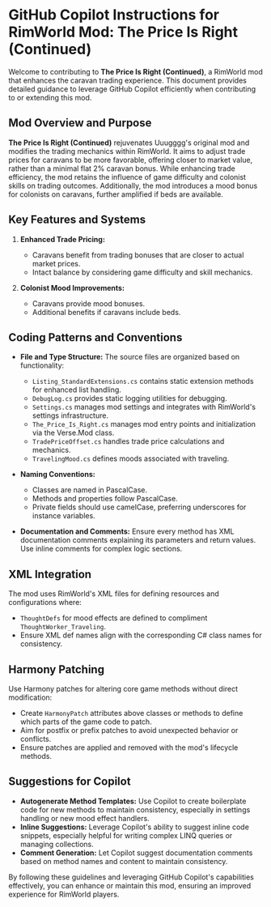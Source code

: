# GitHub Copilot Instructions for RimWorld Mod: The Price Is Right (Continued)

Welcome to contributing to **The Price Is Right (Continued)**, a RimWorld mod that enhances the caravan trading experience. This document provides detailed guidance to leverage GitHub Copilot efficiently when contributing to or extending this mod.

## Mod Overview and Purpose

**The Price Is Right (Continued)** rejuvenates Uuugggg's original mod and modifies the trading mechanics within RimWorld. It aims to adjust trade prices for caravans to be more favorable, offering closer to market value, rather than a minimal flat 2% caravan bonus. While enhancing trade efficiency, the mod retains the influence of game difficulty and colonist skills on trading outcomes. Additionally, the mod introduces a mood bonus for colonists on caravans, further amplified if beds are available.

## Key Features and Systems

1. **Enhanced Trade Pricing:** 
   - Caravans benefit from trading bonuses that are closer to actual market prices.
   - Intact balance by considering game difficulty and skill mechanics.

2. **Colonist Mood Improvements:**
   - Caravans provide mood bonuses.
   - Additional benefits if caravans include beds.

## Coding Patterns and Conventions

- **File and Type Structure:** The source files are organized based on functionality:
  - `Listing_StandardExtensions.cs` contains static extension methods for enhanced list handling.
  - `DebugLog.cs` provides static logging utilities for debugging.
  - `Settings.cs` manages mod settings and integrates with RimWorld's settings infrastructure.
  - `The_Price_Is_Right.cs` manages mod entry points and initialization via the Verse.Mod class.
  - `TradePriceOffset.cs` handles trade price calculations and mechanics.
  - `TravelingMood.cs` defines moods associated with traveling.

- **Naming Conventions:**
  - Classes are named in PascalCase.
  - Methods and properties follow PascalCase.
  - Private fields should use camelCase, preferring underscores for instance variables.

- **Documentation and Comments:** Ensure every method has XML documentation comments explaining its parameters and return values. Use inline comments for complex logic sections.

## XML Integration

The mod uses RimWorld's XML files for defining resources and configurations where:
- `ThoughtDefs` for mood effects are defined to compliment `ThoughtWorker_Traveling`.
- Ensure XML def names align with the corresponding C# class names for consistency.

## Harmony Patching

Use Harmony patches for altering core game methods without direct modification:
- Create `HarmonyPatch` attributes above classes or methods to define which parts of the game code to patch.
- Aim for postfix or prefix patches to avoid unexpected behavior or conflicts.
- Ensure patches are applied and removed with the mod's lifecycle methods.

## Suggestions for Copilot

- **Autogenerate Method Templates:** Use Copilot to create boilerplate code for new methods to maintain consistency, especially in settings handling or new mood effect handlers.
- **Inline Suggestions:** Leverage Copilot's ability to suggest inline code snippets, especially helpful for writing complex LINQ queries or managing collections.
- **Comment Generation:** Let Copilot suggest documentation comments based on method names and content to maintain consistency.

By following these guidelines and leveraging GitHub Copilot's capabilities effectively, you can enhance or maintain this mod, ensuring an improved experience for RimWorld players.
